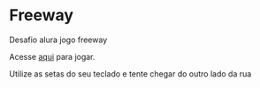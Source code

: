 # Freeway
Desafio alura jogo freeway

Acesse [aqui](https://editor.p5js.org/dev-vns-01/full/IogzvtczY) para jogar.

Utilize as setas do seu teclado e tente chegar do outro lado da rua
